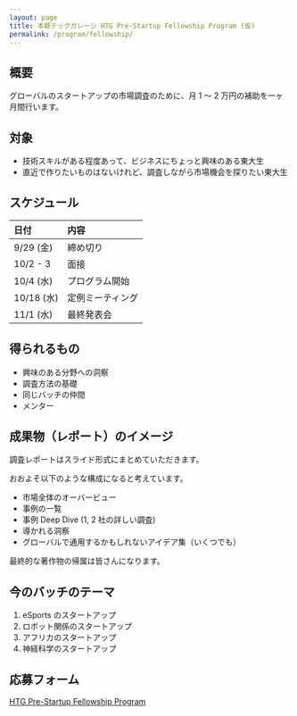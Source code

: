 ```yaml
---
layout: page
title: 本郷テックガレージ HTG Pre-Startup Fellowship Program (仮)
permalink: /program/fellowship/
---
```


## 概要

グローバルのスタートアップの市場調査のために、月 1 〜 2 万円の補助を一ヶ月間行います。

## 対象

- 技術スキルがある程度あって、ビジネスにちょっと興味のある東大生
- 直近で作りたいものはないけれど、調査しながら市場機会を探りたい東大生

## スケジュール

|  日付 |  内容 | 
| :------ | :------ | 
| 9/29 (金) | 締め切り | 
| 10/2 - 3 | 面接 | 
| 10/4 (水) | プログラム開始 |  
| 10/18 (水) | 定例ミーティング |  
| 11/1 (水) | 最終発表会 |  

## 得られるもの

- 興味のある分野への洞察
- 調査方法の基礎
- 同じバッチの仲間
- メンター

## 成果物（レポート）のイメージ

調査レポートはスライド形式にまとめていただきます。

おおよそ以下のような構成になると考えています。

- 市場全体のオーバービュー
- 事例の一覧
- 事例 Deep Dive (1, 2 社の詳しい調査)
- 導かれる洞察
- グローバルで通用するかもしれないアイデア集（いくつでも）

最終的な著作物の帰属は皆さんになります。



## 今のバッチのテーマ

1. eSports のスタートアップ
1. ロボット関係のスタートアップ
1. アフリカのスタートアップ
1. 神経科学のスタートアップ



## 応募フォーム

[HTG Pre-Startup Fellowship Program](https://docs.google.com/forms/d/e/1FAIpQLSefElcnZpLdoN4H4mcpILZP23EUATuyDb3GH-ZeQbyTcvG0sA/viewform?usp=sf_link)

